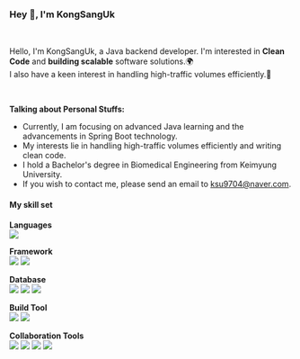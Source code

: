 ### Hey 👋, I'm KongSangUk

<br />

Hello, I'm KongSangUk, a Java backend developer. 
I'm interested in **Clean Code** and **building scalable** software solutions.🌍  
I also have a keen interest in handling high-traffic volumes efficiently.🚀

<br />

<!--   <img align="right" alt="GIF" src="https://i.pinimg.com/originals/e4/26/70/e426702edf874b181aced1e2fa5c6cde.gif" width="360" height="350" /> -->

**Talking about Personal Stuffs:**

-  Currently, I am focusing on advanced Java learning and the advancements in Spring Boot technology. 
-  My interests lie in handling high-traffic volumes efficiently and writing clean code.
-  I hold a Bachelor's degree in Biomedical Engineering from Keimyung University.  
-  If you wish to contact me, please send an email to ksu9704@naver.com.


#### My skill set</br>

**Languages </br>**
<code><img src="https://img.shields.io/badge/java-007396?style=for-the-badge&logo=java&logoColor=white"></code>

**Framework</br>**
<img src="https://img.shields.io/badge/spring-6DB33F?style=for-the-badge&logo=spring&logoColor=white"> 
<img src="https://img.shields.io/badge/springboot-6DB33F?style=for-the-badge&logo=springboot&logoColor=white">

**Database</br>**
<img src="https://img.shields.io/badge/postgresql-4169E1?style=flat-square&logo=postgresql&logoColor=white">
<img src="https://img.shields.io/badge/mysql-4479A1?style=for-the-badge&logo=mysql&logoColor=white"> 
<img src="https://img.shields.io/badge/mongodb-47A248?style=flat-square&logo=mongodb&logoColor=white"/>

**Build Tool</br>**
<img src="https://img.shields.io/badge/gradle-02303A?style=flat-square&logo=gradle&logoColor=white"/>
<img src="https://img.shields.io/badge/apachemaven-C71A36?style=flat-square&logo=apachemaven&logoColor=white"/>

**Collaboration Tools</br>**
<img src="https://img.shields.io/badge/github-181717?style=for-the-badge&logo=github&logoColor=white">
<img src="https://img.shields.io/badge/git-F05032?style=for-the-badge&logo=git&logoColor=white">
<img src="https://img.shields.io/badge/notion-000000?style=flat-square&logo=notion&logoColor=white">
<img src="https://img.shields.io/badge/slack-4A154B?style=flat-square&logo=slack&logoColor=white"/>

<!-- <img src="https://img.shields.io/badge/글자-색상?style=flat-square&logo=아이콘로고&logoColor=로고색상"/> -->




